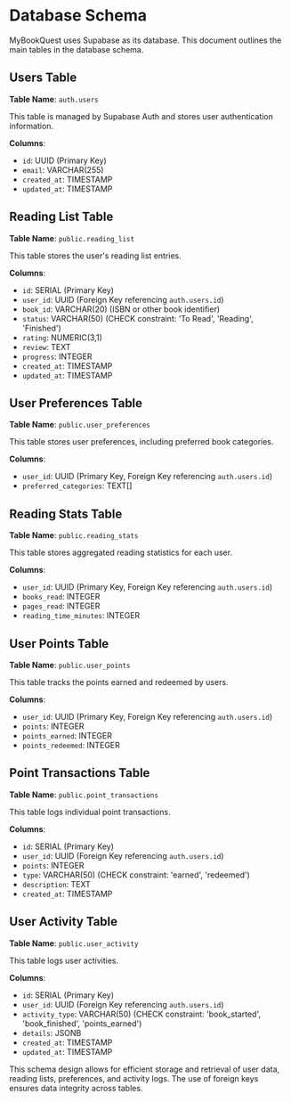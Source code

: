# Database Schema

MyBookQuest uses Supabase as its database. This document outlines the main tables in the database schema.

## Users Table

**Table Name**: `auth.users`

This table is managed by Supabase Auth and stores user authentication information.

**Columns**:

- `id`: UUID (Primary Key)
- `email`: VARCHAR(255)
- `created_at`: TIMESTAMP
- `updated_at`: TIMESTAMP

## Reading List Table

**Table Name**: `public.reading_list`

This table stores the user's reading list entries.

**Columns**:

- `id`: SERIAL (Primary Key)
- `user_id`: UUID (Foreign Key referencing `auth.users.id`)
- `book_id`: VARCHAR(20) (ISBN or other book identifier)
- `status`: VARCHAR(50) (CHECK constraint: 'To Read', 'Reading', 'Finished')
- `rating`: NUMERIC(3,1)
- `review`: TEXT
- `progress`: INTEGER
- `created_at`: TIMESTAMP
- `updated_at`: TIMESTAMP

## User Preferences Table

**Table Name**: `public.user_preferences`

This table stores user preferences, including preferred book categories.

**Columns**:

- `user_id`: UUID (Primary Key, Foreign Key referencing `auth.users.id`)
- `preferred_categories`: TEXT[]

## Reading Stats Table

**Table Name**: `public.reading_stats`

This table stores aggregated reading statistics for each user.

**Columns**:

- `user_id`: UUID (Primary Key, Foreign Key referencing `auth.users.id`)
- `books_read`: INTEGER
- `pages_read`: INTEGER
- `reading_time_minutes`: INTEGER

## User Points Table

**Table Name**: `public.user_points`

This table tracks the points earned and redeemed by users.

**Columns**:

- `user_id`: UUID (Primary Key, Foreign Key referencing `auth.users.id`)
- `points`: INTEGER
- `points_earned`: INTEGER
- `points_redeemed`: INTEGER

## Point Transactions Table

**Table Name**: `public.point_transactions`

This table logs individual point transactions.

**Columns**:

- `id`: SERIAL (Primary Key)
- `user_id`: UUID (Foreign Key referencing `auth.users.id`)
- `points`: INTEGER
- `type`: VARCHAR(50) (CHECK constraint: 'earned', 'redeemed')
- `description`: TEXT
- `created_at`: TIMESTAMP

## User Activity Table

**Table Name**: `public.user_activity`

This table logs user activities.

**Columns**:

- `id`: SERIAL (Primary Key)
- `user_id`: UUID (Foreign Key referencing `auth.users.id`)
- `activity_type`: VARCHAR(50) (CHECK constraint: 'book_started', 'book_finished', 'points_earned')
- `details`: JSONB
- `created_at`: TIMESTAMP
- `updated_at`: TIMESTAMP

This schema design allows for efficient storage and retrieval of user data, reading lists, preferences, and activity logs. The use of foreign keys ensures data integrity across tables.
